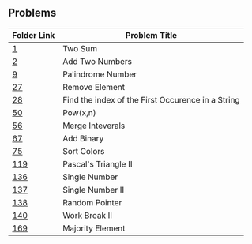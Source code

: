 ## Problems

| Folder Link | Problem Title                           |
|-------------|-----------------------------------------|
| [1](1)| Two Sum |
| [2](2)      | Add Two Numbers                         |
| [9](9)      | Palindrome Number                             |
| [27](27)    | Remove Element |
| [28](28)| Find the index of the First Occurence in a String |
| [50](50)| Pow(x,n) |
| [56](56)| Merge Inteverals |
| [67](67)| Add Binary |
| [75](75)| Sort Colors |
| [119](119)| Pascal's Triangle II |
| [136](136)| Single Number |
| [137](137)| Single Number II |
| [138](138)| Random Pointer |
| [140](140)| Work Break II |
| [169](169)| Majority Element|
